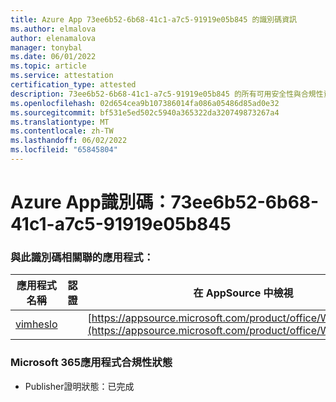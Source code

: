 ```yaml
---
title: Azure App 73ee6b52-6b68-41c1-a7c5-91919e05b845 的識別碼資訊
ms.author: elmalova
author: elenamalova
manager: tonybal
ms.date: 06/01/2022
ms.topic: article
ms.service: attestation
certification_type: attested
description: 73ee6b52-6b68-41c1-a7c5-91919e05b845 的所有可用安全性與合規性資訊。
ms.openlocfilehash: 02d654cea9b107386014fa086a05486d85ad0e32
ms.sourcegitcommit: bf531e5ed502c5940a365322da320749873267a4
ms.translationtype: MT
ms.contentlocale: zh-TW
ms.lasthandoff: 06/02/2022
ms.locfileid: "65845804"
---
```

# <a name="azure-app-id-73ee6b52-6b68-41c1-a7c5-91919e05b845"></a>Azure App識別碼：73ee6b52-6b68-41c1-a7c5-91919e05b845


### <a name="apps-associated-with-this-id"></a>與此識別碼相關聯的應用程式：
| **應用程式名稱** | **認證** | **在 AppSource 中檢視** |
|--------------|---------------|-----------------------|
| [vimheslo](../forward/WA200003843.md) |  | [https://appsource.microsoft.com/product/office/WA200003843](https://appsource.microsoft.com/product/office/WA200003843) |

### <a name="microsoft-365-app-compliance-status"></a>Microsoft 365應用程式合規性狀態
- Publisher證明狀態：已完成
